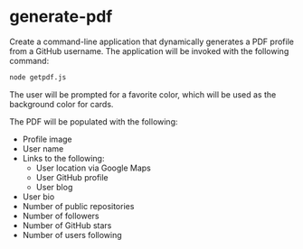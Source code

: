 # generate-pdf
Create a command-line application that dynamically generates a PDF profile from a GitHub username. The application will be invoked with the following command:

```sh
node getpdf.js
```

The user will be prompted for a favorite color, which will be used as the background color for cards.

The PDF will be populated with the following:

* Profile image
* User name
* Links to the following:
  * User location via Google Maps
  * User GitHub profile
  * User blog
* User bio
* Number of public repositories
* Number of followers
* Number of GitHub stars
* Number of users following
